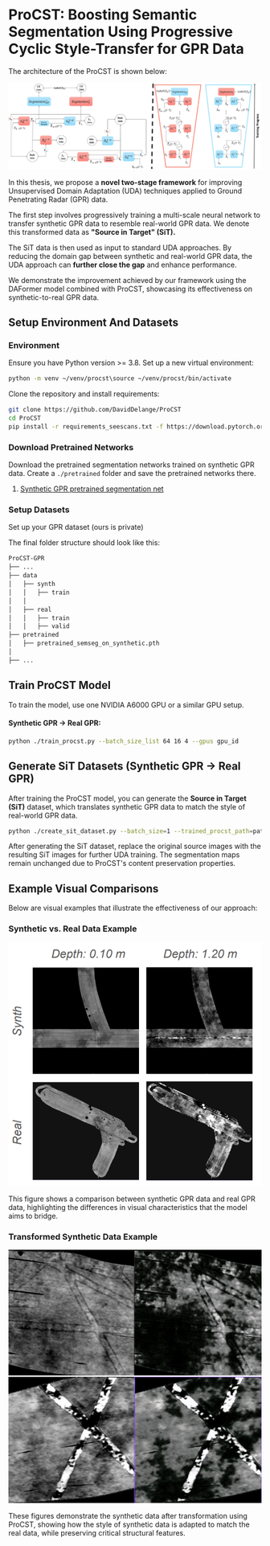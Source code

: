 # ProCST: Boosting Semantic Segmentation Using Progressive Cyclic Style-Transfer for GPR Data

The architecture of the ProCST is shown below:

![ProCST Architecture](figures/fullModelAndLoss.png)

In this thesis, we propose a **novel two-stage framework** for improving Unsupervised Domain Adaptation (UDA) techniques applied to Ground Penetrating Radar (GPR) data. 

The first step involves progressively training a multi-scale neural network to transfer synthetic GPR data to resemble real-world GPR data. We denote this transformed data as **"Source in Target" (SiT).**

The SiT data is then used as input to standard UDA approaches. By reducing the domain gap between synthetic and real-world GPR data, the UDA approach can **further close the gap** and enhance performance.

We demonstrate the improvement achieved by our framework using the DAFormer model combined with ProCST, showcasing its effectiveness on synthetic-to-real GPR data.

## Setup Environment And Datasets

### Environment

Ensure you have Python version >= 3.8. Set up a new virtual environment:

```bash
python -m venv ~/venv/procst\source ~/venv/procst/bin/activate
```

Clone the repository and install requirements:

```bash
git clone https://github.com/DavidDelange/ProCST
cd ProCST
pip install -r requirements_seescans.txt -f https://download.pytorch.org/whl/torch_stable.html
```

### Download Pretrained Networks

Download the pretrained segmentation networks trained on synthetic GPR data. Create a `./pretrained` folder and save the pretrained networks there.

1. [Synthetic GPR pretrained segmentation net](https://your-link.com/pretrained_gpr_synthetic)

### Setup Datasets

Set up your GPR dataset (ours is private)

The final folder structure should look like this:

```bash
ProCST-GPR
├── ...
├── data
│   ├── synth
│   │   ├── train 
│   │   
│   ├── real
│   │   ├── train
│   │   ├── valid
├── pretrained
│   ├── pretrained_semseg_on_synthetic.pth
│  
├── ...
```

## Train ProCST Model

To train the model, use one NVIDIA A6000 GPU or a similar GPU setup.

#### Synthetic GPR &rarr; Real GPR:

```bash
python ./train_procst.py --batch_size_list 64 16 4 --gpus gpu_id
```

## Generate SiT Datasets (Synthetic GPR &rarr; Real GPR)

After training the ProCST model, you can generate the **Source in Target (SiT)** dataset, which translates synthetic GPR data to match the style of real-world GPR data.

```bash
python ./create_sit_dataset.py --batch_size=1 --trained_procst_path=path/to/pretrained_procst --sit_output_path=path/to/save/output_images --gpus gpu_id
```

After generating the SiT dataset, replace the original source images with the resulting SiT images for further UDA training. The segmentation maps remain unchanged due to ProCST's content preservation properties.

## Example Visual Comparisons

Below are visual examples that illustrate the effectiveness of our approach:

### Synthetic vs. Real Data Example

![Synthetic vs. Real Data Example](figures/real-vs-synth.png)

This figure shows a comparison between synthetic GPR data and real GPR data, highlighting the differences in visual characteristics that the model aims to bridge.

### Transformed Synthetic Data Example

![Transformed Synthetic Data Example](figures/raw_vs_styled_1.png)
![Transformed Synthetic Data Example](figures/raw_vs_styled_2.png)

These figures demonstrate the synthetic data after transformation using ProCST, showing how the style of synthetic data is adapted to match the real data, while preserving critical structural features.
